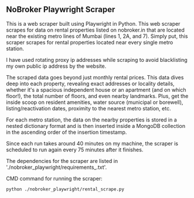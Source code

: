 ## NoBroker Playwright Scraper

This is a web scraper built using Playwright in Python. This web scraper scrapes for data on rental properties listed on nobroker.in that are located near the existing metro lines of Mumbai (lines 1, 2A, and 7). Simply put, this scraper scrapes for rental properties located near every single metro station.

I have used rotating proxy ip addresses while scraping to avoid blacklisting my own public ip address by the website.

The scraped data goes beyond just monthly rental prices. This data dives deep into each property, revealing exact addresses or locality details, whether it's a spacious independent house or an apartment (and on which floor!), the total number of floors, and even nearby landmarks. Plus, get the inside scoop on resident amenities, water source (municipal or borewell), listing/reactivation dates, proximity to the nearest metro station, etc.

For each metro station, the data on the nearby properties is stored in a nested dictionary format and is then inserted inside a MongoDB collection in the ascending order of the insertion timestamp.

Since each run takes around 40 minutes on my machine, the scraper is scheduled to run again every 75 minutes after it finishes.

The dependencies for the scraper are listed in './nobroker_playwright/requirements_.txt'.

CMD command for running the scraper:

`python ./nobroker_playwright/rental_scrape.py`

